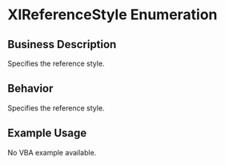 # XlReferenceStyle Enumeration

## Business Description
Specifies the reference style.

## Behavior
Specifies the reference style.

## Example Usage
No VBA example available.